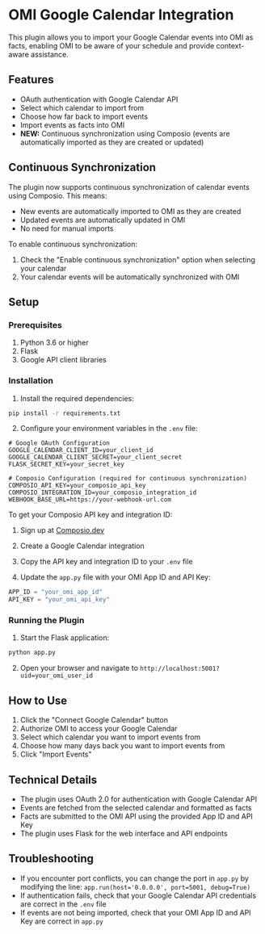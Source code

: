 # OMI Google Calendar Integration

This plugin allows you to import your Google Calendar events into OMI as facts, enabling OMI to be aware of your schedule and provide context-aware assistance.

## Features

- OAuth authentication with Google Calendar API
- Select which calendar to import from
- Choose how far back to import events
- Import events as facts into OMI
- **NEW:** Continuous synchronization using Composio (events are automatically imported as they are created or updated)

## Continuous Synchronization

The plugin now supports continuous synchronization of calendar events using Composio. This means:

- New events are automatically imported to OMI as they are created
- Updated events are automatically updated in OMI
- No need for manual imports

To enable continuous synchronization:

1. Check the "Enable continuous synchronization" option when selecting your calendar
2. Your calendar events will be automatically synchronized with OMI

## Setup

### Prerequisites

1. Python 3.6 or higher
2. Flask
3. Google API client libraries

### Installation

1. Install the required dependencies:

```bash
pip install -r requirements.txt
```

2. Configure your environment variables in the `.env` file:

```
# Google OAuth Configuration
GOOGLE_CALENDAR_CLIENT_ID=your_client_id
GOOGLE_CALENDAR_CLIENT_SECRET=your_client_secret
FLASK_SECRET_KEY=your_secret_key

# Composio Configuration (required for continuous synchronization)
COMPOSIO_API_KEY=your_composio_api_key
COMPOSIO_INTEGRATION_ID=your_composio_integration_id
WEBHOOK_BASE_URL=https://your-webhook-url.com
```

To get your Composio API key and integration ID:
1. Sign up at [Composio.dev](https://composio.dev)
2. Create a Google Calendar integration
3. Copy the API key and integration ID to your `.env` file

3. Update the `app.py` file with your OMI App ID and API Key:

```python
APP_ID = "your_omi_app_id"
API_KEY = "your_omi_api_key"
```

### Running the Plugin

1. Start the Flask application:

```bash
python app.py
```

2. Open your browser and navigate to `http://localhost:5001?uid=your_omi_user_id`

## How to Use

1. Click the "Connect Google Calendar" button
2. Authorize OMI to access your Google Calendar
3. Select which calendar you want to import events from
4. Choose how many days back you want to import events from
5. Click "Import Events"

## Technical Details

- The plugin uses OAuth 2.0 for authentication with Google Calendar API
- Events are fetched from the selected calendar and formatted as facts
- Facts are submitted to the OMI API using the provided App ID and API Key
- The plugin uses Flask for the web interface and API endpoints

## Troubleshooting

- If you encounter port conflicts, you can change the port in `app.py` by modifying the line: `app.run(host='0.0.0.0', port=5001, debug=True)`
- If authentication fails, check that your Google Calendar API credentials are correct in the `.env` file
- If events are not being imported, check that your OMI App ID and API Key are correct in `app.py`